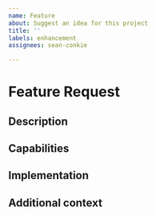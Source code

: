 ```yaml
---
name: Feature
about: Suggest an idea for this project
title: ''
labels: enhancement
assignees: sean-conkie

---
```


# Feature Request
## Description
<!--- Describe the feature with a clear and concise explanation of what the goal is or what the problem needing fixed is. Ex. I'm always frustrated when [...] -->

## Capabilities
<!--- List the capabilities the feature should deliver -->

## Implementation
<!--- Provide details of steps required or suggested implementation -->

## Additional context
<!--- Add any other context or screenshots about the feature request here. -->


